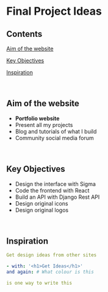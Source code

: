 # Final Project Ideas

## Contents

[Aim of the website](#aim-of-the-website)

[Key Objectives](#key-objectives)

[Inspiration](#inspiration)

<br>

## Aim of the website

- **Portfolio website**
- Present all my projects
- Blog and tutorials of what I build
- Community social media forum

<br>

## Key Objectives

- Design the interface with Sigma
- Code the frontend with React
- Build an API with Django Rest API
- Design original icons
- Design original logos

<br>

## Inspiration

```yaml
Get design ideas from other sites

- with: '<h1>Get Ideas</h1>' 
and again: # What colour is this

is one way to write this
```


